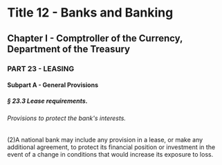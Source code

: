 
# Title 12 - Banks and Banking
## Chapter I - Comptroller of the Currency, Department of the Treasury
### PART 23 - LEASING
#### Subpart A - General Provisions
##### § 23.3 Lease requirements.
###### Provisions to protect the bank's interests.

(2)A national bank may include any provision in a lease, or make any additional agreement, to protect its financial position or investment in the event of a change in conditions that would increase its exposure to loss.
